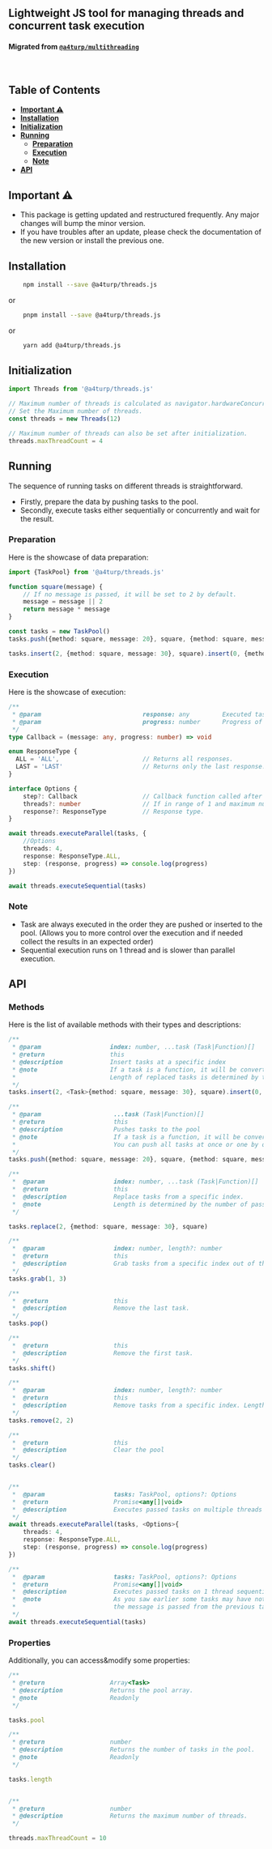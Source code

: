 ## Lightweight JS tool for managing threads and concurrent task execution

#### Migrated from [`@a4turp/multithreading`](https://www.npmjs.com/package/@a4turp/multithreading)

<br>

## Table of Contents

- [**Important ⚠️**](#important-)
- [**Installation**](#installation)
- [**Initialization**](#initialization)
- [**Running**](#running)
    - [**Preparation**](#Preparation)
    - [**Execution**](#Execution)
    - [**Note**](#note)
- [**API**](#api)

## Important ⚠️

- This package is getting updated and restructured frequently. Any major changes will bump the minor version.
- If you have troubles after an update, please check the documentation of the new version or install the previous one.


## Installation

```bash 
    npm install --save @a4turp/threads.js
```
or
```bash 
    pnpm install --save @a4turp/threads.js
```
or
```bash 
    yarn add @a4turp/threads.js
```

## Initialization

```typescript
import Threads from '@a4turp/threads.js'

// Maximum number of threads is calculated as navigator.hardwareConcurrency - 1.
// Set the Maximum number of threads.
const threads = new Threads(12)

// Maximum number of threads can also be set after initialization.
threads.maxThreadCount = 4
```


## Running

The sequence of running tasks on different threads is straightforward.

- Firstly, prepare the data by pushing tasks to the pool.
- Secondly, execute tasks either sequentially or concurrently and wait for the result.


### Preparation

Here is the showcase of data preparation:

```typescript
import {TaskPool} from '@a4turp/threads.js'

function square(message) {
    // If no message is passed, it will be set to 2 by default.
    message = message || 2
    return message * message
}

const tasks = new TaskPool()
tasks.push({method: square, message: 20}, square, {method: square, message: 0}).push({method: square, message: 10})

tasks.insert(2, {method: square, message: 30}, square).insert(0, {method: square, message: 40})
```


### Execution

Here is the showcase of execution:

```typescript
/**
 * @param                            response: any         Executed task response.
 * @param                            progress: number      Progress of execution (0-100) // Helps to track the progress of execution.
 */
type Callback = (message: any, progress: number) => void

enum ResponseType {
  ALL = 'ALL',                       // Returns all responses.
  LAST = 'LAST'                      // Returns only the last response.
}

interface Options {
    step?: Callback                  // Callback function called after each task is executed.
    threads?: number                 // If in range of 1 and maximum number of threads, tasks will be tried to execute on the specified number of threads.
    response?: ResponseType          // Response type.
}

await threads.executeParallel(tasks, {
    //Options
    threads: 4,
    response: ResponseType.ALL,
    step: (response, progress) => console.log(progress)
})

await threads.executeSequential(tasks)
```


### Note

- Task are always executed in the order they are pushed or inserted to the pool. (Allows you to more control over the execution and if needed collect the results in an expected order)
- Sequential execution runs on 1 thread and is slower than parallel execution.



## API

### Methods
Here is the list of available methods with their types and descriptions:

```typescript
/**
 * @param                   index: number, ...task (Task|Function)[]
 * @return                  this
 * @description             Insert tasks at a specific index
 * @note                    If a task is a function, it will be converted to {method: Function, message: undefined}.
 *                          Length of replaced tasks is determined by the number of passed tasks.
 */
tasks.insert(2, <Task>{method: square, message: 30}, square).insert(0, {method: square, message: 40})
```

```typescript
/**
 * @param                    ...task (Task|Function)[]
 * @return                   this
 * @description              Pushes tasks to the pool
 * @note                     If a task is a function, it will be converted to {method: Function, message: undefined}.
 *                           You can push all tasks at once or one by one.
 */
tasks.push({method: square, message: 20}, square, {method: square, message: 0}).push({method: square, message: 10})
```

```typescript
/**
 *  @param                   index: number, ...task (Task|Function)[]
 *  @return                  this
 *  @description             Replace tasks from a specific index.
 *  @note                    Length is determined by the number of passed tasks.
 */

tasks.replace(2, {method: square, message: 30}, square)
```


```typescript
/**
 *  @param                   index: number, length?: number
 *  @return                  this
 *  @description             Grab tasks from a specific index out of the pool.
 */
tasks.grab(1, 3)

```

```typescript
/**
 *  @return                  this
 *  @description             Remove the last task.
 */
tasks.pop()
```


```typescript
/**
 *  @return                  this
 *  @description             Remove the first task.
 */
tasks.shift()
```

```typescript
/**
 *  @param                   index: number, length?: number
 *  @return                  this
 *  @description             Remove tasks from a specific index. Length default is 1.
 */
tasks.remove(2, 2)
```

```typescript
/**
 *  @return                  this
 *  @description             Clear the pool
 */
tasks.clear()
```

```typescript

/**
 *  @param                   tasks: TaskPool, options?: Options
 *  @return                  Promise<any[]|void>
 *  @description             Executes passed tasks on multiple threads concurrently.
 */
await threads.executeParallel(tasks, <Options>{
    threads: 4,
    response: ResponseType.ALL,
    step: (response, progress) => console.log(progress)
})
```

```typescript
/**
 *  @param                   tasks: TaskPool, options?: Options
 *  @return                  Promise<any[]|void>
 *  @description             Executes passed tasks on 1 thread sequentially.
 *  @note                    As you saw earlier some tasks may have not any message. In sequential execution,
 *                           the message is passed from the previous task if it is not defined.
 */
await threads.executeSequential(tasks)
```

### Properties
Additionally, you can access&modify some properties:

```typescript
/**
 * @return                  Array<Task>
 * @description             Returns the pool array.
 * @note                    Readonly
 */

tasks.pool
```

```typescript
/**
 * @return                  number
 * @description             Returns the number of tasks in the pool.
 * @note                    Readonly
 */

tasks.length
```

```typescript

/**
 * @return                  number
 * @description             Returns the maximum number of threads.
 */

threads.maxThreadCount = 10
```